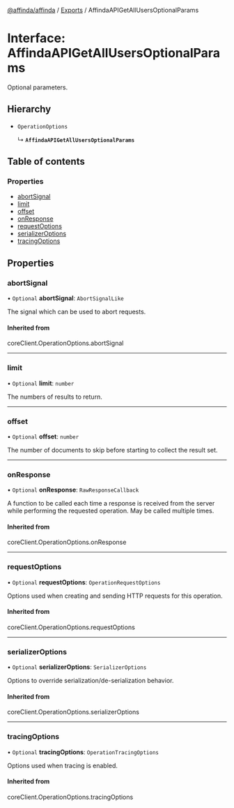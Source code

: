 [@affinda/affinda](../README.md) / [Exports](../modules.md) / AffindaAPIGetAllUsersOptionalParams

# Interface: AffindaAPIGetAllUsersOptionalParams

Optional parameters.

## Hierarchy

- `OperationOptions`

  ↳ **`AffindaAPIGetAllUsersOptionalParams`**

## Table of contents

### Properties

- [abortSignal](AffindaAPIGetAllUsersOptionalParams.md#abortsignal)
- [limit](AffindaAPIGetAllUsersOptionalParams.md#limit)
- [offset](AffindaAPIGetAllUsersOptionalParams.md#offset)
- [onResponse](AffindaAPIGetAllUsersOptionalParams.md#onresponse)
- [requestOptions](AffindaAPIGetAllUsersOptionalParams.md#requestoptions)
- [serializerOptions](AffindaAPIGetAllUsersOptionalParams.md#serializeroptions)
- [tracingOptions](AffindaAPIGetAllUsersOptionalParams.md#tracingoptions)

## Properties

### abortSignal

• `Optional` **abortSignal**: `AbortSignalLike`

The signal which can be used to abort requests.

#### Inherited from

coreClient.OperationOptions.abortSignal

___

### limit

• `Optional` **limit**: `number`

The numbers of results to return.

___

### offset

• `Optional` **offset**: `number`

The number of documents to skip before starting to collect the result set.

___

### onResponse

• `Optional` **onResponse**: `RawResponseCallback`

A function to be called each time a response is received from the server
while performing the requested operation.
May be called multiple times.

#### Inherited from

coreClient.OperationOptions.onResponse

___

### requestOptions

• `Optional` **requestOptions**: `OperationRequestOptions`

Options used when creating and sending HTTP requests for this operation.

#### Inherited from

coreClient.OperationOptions.requestOptions

___

### serializerOptions

• `Optional` **serializerOptions**: `SerializerOptions`

Options to override serialization/de-serialization behavior.

#### Inherited from

coreClient.OperationOptions.serializerOptions

___

### tracingOptions

• `Optional` **tracingOptions**: `OperationTracingOptions`

Options used when tracing is enabled.

#### Inherited from

coreClient.OperationOptions.tracingOptions
